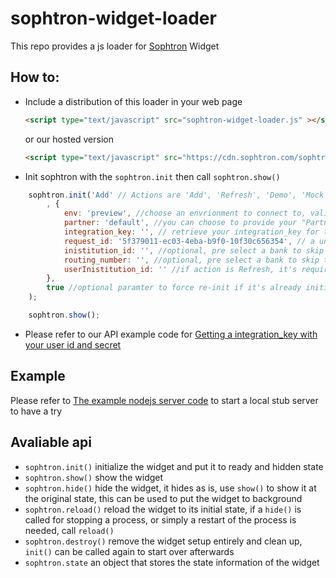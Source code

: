 # sophtron-widget-loader

This repo provides a js loader for [Sophtron](https://sophtron.com/) Widget


## How to: 
- Include a distribution of this loader in your web page 
    ```html
    <script type="text/javascript" src="sophtron-widget-loader.js" ></script>
    ```
    or our hosted version 
    ```html
    <script type="text/javascript" src="https://cdn.sophtron.com/sophtron-widget-loader-0.0.0.4.min.js" ></script>
    ```
- Init sophtron with the `sophtron.init` then call `sophtron.show()`
```js
    sophtron.init('Add' // Actions are 'Add', 'Refresh', 'Demo', 'Mock', 'BankAuth'
        , { 
            env: 'preview', //choose an envrionment to connect to, valid options are 'prod', 'preview' 
            partner: 'default', //you can choose to provide your "Partner Name" or "default" so that we'll load your preference or default settings
            integration_key: '', // retrieve your integration_key for this session and place here
            request_id: '5f379011-ec03-4eba-b9f0-10f30c656354', // a unique string for you to identify your user session.
            inistitution_id: '', //optional, pre select a bank to skip the bank search step
            routing_number: '', //optional, pre select a bank to skip the bank search step
            userInistitution_id: '' //if action is Refresh, it's required as the id of the account being refreshed
        },
        true //optional paramter to force re-init if it's already initialized 
    );

    sophtron.show();
```
- Please refer to our API example code for [Getting a integration_key with your user id and secret](https://github.com/sophtron/Sophtron-Integration/blob/78d6eb20b4f492b7a2a108c20af26414b215fbb4/SophtronClientSample/MainIntegrationDemo/Controllers/HomeController.cs#L50)

## Example 
Please refer to [The example nodejs server code](example/) to start a local stub server to have a try

## Avaliable api 
- `sophtron.init()` initialize the widget and put it to ready and hidden state
- `sophtron.show()` show the widget
- `sophtron.hide()` hide the widget, it hides as is, use `show()` to show it at the original state, this can be used to put the widget to background
- `sophtron.reload()` reload the widget to its initial state, if a `hide()` is called for stopping a process, or simply a restart of the process is needed, call `reload()`
- `sophtron.destroy()` remove the widget setup entirely and clean up, `init()` can be called again to start over afterwards
- `sophtron.state` an object that stores the state information of the widget 
